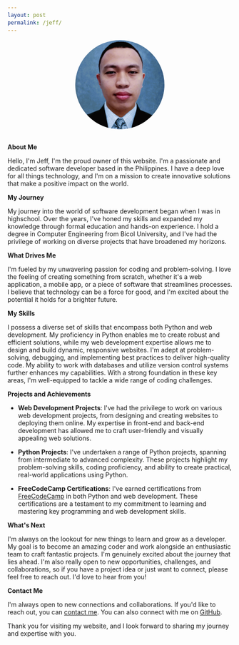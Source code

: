 ```yaml
---
layout: post
permalink: /jeff/
---
```

<style>
	.profile {
		display: block;
		margin-left: auto;
		margin-right: auto;
		width: 200px;
		height: 200px;
		border-radius: 50%;
	}
</style>
<img src="/assets/profile.png" alt="Profile photo" class="profile"><br>

**About Me**

Hello, I'm Jeff, I'm the proud owner of this website. I'm a passionate and dedicated software developer based in the Philippines. I have a deep love for all things technology, and I'm on a mission to create innovative solutions that make a positive impact on the world.

**My Journey**

My journey into the world of software development began when I was in highschool. Over the years, I've honed my skills and expanded my knowledge through formal education and hands-on experience. I hold a degree in Computer Engineering from Bicol University, and I've had the privilege of working on diverse projects that have broadened my horizons.

**What Drives Me**

I'm fueled by my unwavering passion for coding and problem-solving. I love the feeling of creating something from scratch, whether it's a web application, a mobile app, or a piece of software that streamlines processes. I believe that technology can be a force for good, and I'm excited about the potential it holds for a brighter future.

**My Skills**

I possess a diverse set of skills that encompass both Python and web development. My proficiency in Python enables me to create robust and efficient solutions, while my web development expertise allows me to design and build dynamic, responsive websites. I'm adept at problem-solving, debugging, and implementing best practices to deliver high-quality code. My ability to work with databases and utilize version control systems further enhances my capabilities. With a strong foundation in these key areas, I'm well-equipped to tackle a wide range of coding challenges.

**Projects and Achievements**

- **Web Development Projects**: I've had the privilege to work on various web development projects, from designing and creating websites to deploying them online. My expertise in front-end and back-end development has allowed me to craft user-friendly and visually appealing web solutions.

- **Python Projects**: I've undertaken a range of Python projects, spanning from intermediate to advanced complexity. These projects highlight my problem-solving skills, coding proficiency, and ability to create practical, real-world applications using Python.

- **FreeCodeCamp Certifications**: I've earned certifications from <a href="https://www.freecodecamp.org/jefferson_matriz" target="_blank">FreeCodeCamp</a> in both Python and web development. These certifications are a testament to my commitment to learning and mastering key programming and web development skills.

**What's Next**

I'm always on the lookout for new things to learn and grow as a developer. My goal is to become an amazing coder and work alongside an enthusiastic team to craft fantastic projects. I'm genuinely excited about the journey that lies ahead. I'm also really open to new opportunities, challenges, and collaborations, so if you have a project idea or just want to connect, please feel free to reach out. I'd love to hear from you!

**Contact Me**

I'm always open to new connections and collaborations. If you'd like to reach out, you can [contact me][contact]. You can also connect with me on [GitHub][gh].

Thank you for visiting my website, and I look forward to sharing my journey and expertise with you.

[contact]: https://pymakers.com/contact
[gh]: https://github.com/Jeff-Matriz
